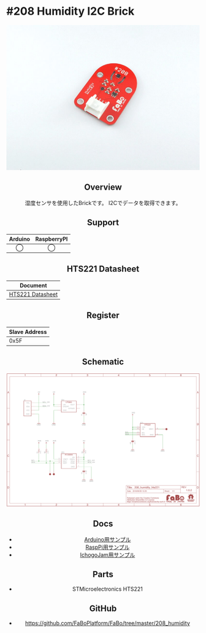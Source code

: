 # #208 Humidity I2C Brick

<center>

![](./img/208_humidity.jpg)
<!--COLORME-->

## Overview
湿度センサを使用したBrickです。
I2Cでデータを取得できます。

## Support
|Arduino|RaspberryPI|
|:--:|:--:|
|◯|◯|

## HTS221 Datasheet
| Document |
| -- |
| [HTS221 Datasheet](http://www2.st.com/content/ccc/resource/technical/document/datasheet/4d/9a/9c/ad/25/07/42/34/DM00116291.pdf/files/DM00116291.pdf/jcr:content/translations/en.DM00116291.pdf) |

## Register
| Slave Address |
| -- |
| 0x5F |

## Schematic
![](./img/208_humidity_sch.png)

## Docs

* [Arduino用サンプル](http://docs.fabo.io/fabo/arduino/brick_i2c/208_brick_i2c_humidity.html)
* [RaspPi用サンプル](http://docs.fabo.io/fabo/rasppi/brick_i2c/208_brick_i2c_humidty.html)
* [IchogoJam用サンプル](http://docs.fabo.io/fabo/ichigojam/brick_i2c/208_brick_i2c_humidity.html)

## Parts
- STMicroelectronics HTS221

## GitHub
- https://github.com/FaBoPlatform/FaBo/tree/master/208_humidity

